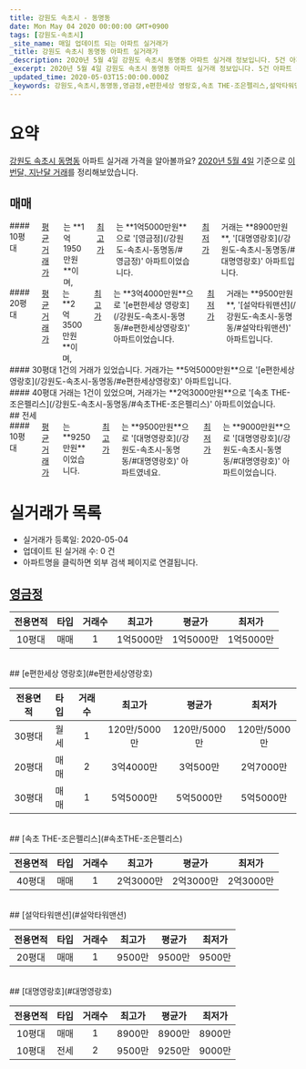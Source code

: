 ```yaml
---
title: 강원도 속초시 - 동명동
date: Mon May 04 2020 00:00:00 GMT+0900
tags: [강원도-속초시]
_site_name: 매일 업데이트 되는 아파트 실거래가
_title: 강원도 속초시 동명동 아파트 실거래가
_description: 2020년 5월 4일 강원도 속초시 동명동 아파트 실거래 정보입니다. 5건 아파트 정보가 있습니다.
_excerpt: 2020년 5월 4일 강원도 속초시 동명동 아파트 실거래 정보입니다. 5건 아파트 정보가 있습니다.
_updated_time: 2020-05-03T15:00:00.000Z
_keywords: 강원도,속초시,동명동,영금정,e편한세상 영랑호,속초 THE-조은펠리스,설악타워맨션,대명영랑호
---
```





# 요약
<ins>강원도 속초시 동명동</ins> 아파트 실거래 가격을 알아볼까요? <ins>2020년 5월 4일</ins> 기준으로 <ins>이번달, 지난달 거래</ins>를 정리해보았습니다.

## 매매
<div class="container">
<div class="six columns" markdown="1">
#### 10평대
<ins>평균 거래가</ins>는 **1억1950만원**이며, <ins>최고가</ins>는 **1억5000만원**으로 '[영금정](/강원도-속초시-동명동/#영금정)' 아파트이었습니다. <ins>최저가</ins> 거래는 **8900만원**, '[대명영랑호](/강원도-속초시-동명동/#대명영랑호)' 아파트입니다.
</div>
<div class="six columns" markdown="1">
#### 20평대
<ins>평균 거래가</ins>는 **2억3500만원**이며, <ins>최고가</ins>는 **3억4000만원**으로 '[e편한세상 영랑호](/강원도-속초시-동명동/#e편한세상영랑호)' 아파트이었습니다. <ins>최저가</ins> 거래는 **9500만원**, '[설악타워맨션](/강원도-속초시-동명동/#설악타워맨션)' 아파트입니다.
</div>
</div>
<div class="container">
<div class="six columns" markdown="1">
#### 30평대
1건의 거래가 있었습니다. 거래가는 **5억5000만원**으로 '[e편한세상 영랑호](/강원도-속초시-동명동/#e편한세상영랑호)' 아파트입니다.
</div>
<div class="six columns" markdown="1">
#### 40평대
거래는 1건이 있었으며, 거래가는 **2억3000만원**으로 '[속초 THE-조은펠리스](/강원도-속초시-동명동/#속초THE-조은펠리스)' 아파트이었습니다.
</div>
</div>
## 전세
<div class="container">
<div class="twelve columns" markdown="1">
#### 10평대
<ins>평균 거래가</ins>는 **9250만원**이었습니다. <ins>최고가</ins>는 **9500만원**으로 '[대명영랑호](/강원도-속초시-동명동/#대명영랑호)' 아파트였네요. <ins>최저가</ins>는 **9000만원**으로 '[대명영랑호](/강원도-속초시-동명동/#대명영랑호)' 아파트이었습니다.
</div>
</div>



# 실거래가 목록
- 실거래가 등록일: 2020-05-04
- 업데이트 된 실거래 수: 0 건
- 아파트명을 클릭하면 외부 검색 페이지로 연결됩니다.

## [영금정](#영금정)

|전용면적|타입|거래수|최고가|평균가|최저가|
|:---:|:---:|:---:|:---:|:---:|:---:|
|10평대|<span class="deal-type-1">매매</span>|1|1억5000만|1억5000만|1억5000만|

<br/>
## [e편한세상 영랑호](#e편한세상영랑호)

|전용면적|타입|거래수|최고가|평균가|최저가|
|:---:|:---:|:---:|:---:|:---:|:---:|
|30평대|<span class="deal-type-3">월세</span>|1|120만/5000만|120만/5000만|120만/5000만|
|20평대|<span class="deal-type-1">매매</span>|2|3억4000만|3억500만|2억7000만|
|30평대|<span class="deal-type-1">매매</span>|1|5억5000만|5억5000만|5억5000만|

<br/>
## [속초 THE-조은펠리스](#속초THE-조은펠리스)

|전용면적|타입|거래수|최고가|평균가|최저가|
|:---:|:---:|:---:|:---:|:---:|:---:|
|40평대|<span class="deal-type-1">매매</span>|1|2억3000만|2억3000만|2억3000만|

<br/>
## [설악타워맨션](#설악타워맨션)

|전용면적|타입|거래수|최고가|평균가|최저가|
|:---:|:---:|:---:|:---:|:---:|:---:|
|20평대|<span class="deal-type-1">매매</span>|1|9500만|9500만|9500만|

<br/>
## [대명영랑호](#대명영랑호)

|전용면적|타입|거래수|최고가|평균가|최저가|
|:---:|:---:|:---:|:---:|:---:|:---:|
|10평대|<span class="deal-type-1">매매</span>|1|8900만|8900만|8900만|
|10평대|<span class="deal-type-2">전세</span>|2|9500만|9250만|9000만|

<br/>



